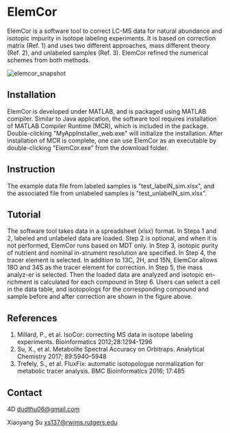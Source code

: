 # ElemCor

ElemCor is a software tool to correct LC-MS data for natural abundance and isotopic impurity in isotope labeling experiments. It is based on correction matrix (Ref. 1) and uses two different approaches, mass different theory (Ref. 2), and unlabeled samples (Ref. 3). ElemCor refined the numerical schemes from both methods. 

![elemcor_snapshot](https://user-images.githubusercontent.com/15344717/39780053-bea204ec-52d0-11e8-9e74-e71091154081.jpg)


## Installation

ElemCor is developed under MATLAB, and is packaged using MATLAB compiler. Similar to Java application, the software tool requires installation of MATLAB Compiler Runtime (MCR), which is included in the package. Double-clicking "MyAppInstaller_web.exe" will initialize the installation. After installation of MCR is complete, one can use ElemCor as an executable by double-clicking "ElemCor.exe" from the download folder.  

## Instruction

The example data file from labeled samples is "test_labelN_sim.xlsx", and the associated file from unlabeled samples is "test_unlabelN_sim.xlsx".

## Tutorial

The software tool takes data in a spreadsheet (xlsx) format. In Steps 1 and 2, labeled and unlabeled data are loaded. Step 2 is optional, and when it is not performed, ElemCor runs based on MDT only. In Step 3, isotopic purity of nutrient and nominal in-strument resolution are specified. In Step 4, the tracer element is selected. In addition to 13C, 2H, and 15N, ElemCor allows 18O and 34S as the tracer element for correction. In Step 5, the mass analyz-er is selected. Then the loaded data are analyzed and isotopic en-richment is calculated for each compound in Step 6. Users can select a cell in the data table, and isotopologs for the corresponding compound and sample before and after correction are shown in the figure above.

## References
1. Millard, P., et al. IsoCor: correcting MS data in isotope labeling experiments. Bioinformatics 2012;28:1294-1296
2. Su, X., et al. Metabolite Spectral Accuracy on Orbitraps. Analytical Chemistry 2017; 89:5940–5948
3. Trefely, S., et al. FluxFix: automatic isotopologue normalization for metabolic tracer analysis. BMC Bioinformatics 2016; 17:485

## Contact
4D
dudthu06@gmail.com

Xiaoyang Su
xs137@rwjms.rutgers.edu
